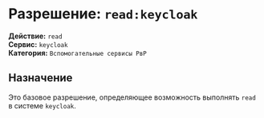 # Разрешение: `read:keycloak`

**Действие:** `read`  
**Сервис:** `keycloak`  
**Категория:** `Вспомогательные сервисы РвР`

## Назначение
Это базовое разрешение, определяющее возможность выполнять `read` в системе `keycloak`.
